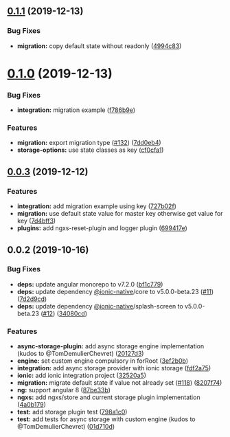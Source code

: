 ## [0.1.1](https://github.com/ngxs-labs/async-storage-plugin/compare/v0.1.0...v0.1.1) (2019-12-13)


### Bug Fixes

* **migration:** copy default state without readonly ([4994c83](https://github.com/ngxs-labs/async-storage-plugin/commit/4994c83))



# [0.1.0](https://github.com/ngxs-labs/async-storage-plugin/compare/v0.0.3...v0.1.0) (2019-12-13)


### Bug Fixes

* **integration:** migration example ([f786b9e](https://github.com/ngxs-labs/async-storage-plugin/commit/f786b9e))


### Features

* **migration:** export migration type ([#132](https://github.com/ngxs-labs/async-storage-plugin/issues/132)) ([7dd0eb4](https://github.com/ngxs-labs/async-storage-plugin/commit/7dd0eb4))
* **storage-options:** use state classes as key ([cf0cfa1](https://github.com/ngxs-labs/async-storage-plugin/commit/cf0cfa1))



## [0.0.3](https://github.com/ngxs-labs/async-storage-plugin/compare/v0.0.2...v0.0.3) (2019-12-12)


### Features

* **integration:** add migration example using key ([727b02f](https://github.com/ngxs-labs/async-storage-plugin/commit/727b02f))
* **migration:** use default state value for master key otherwise get value for key ([7d4bff3](https://github.com/ngxs-labs/async-storage-plugin/commit/7d4bff3))
* **plugins:** add ngxs-reset-plugin and logger plugin ([699417e](https://github.com/ngxs-labs/async-storage-plugin/commit/699417e))



## 0.0.2 (2019-10-16)


### Bug Fixes

* **deps:** update angular monorepo to v7.2.0 ([bf1c779](https://github.com/ngxs-labs/async-storage-plugin/commit/bf1c779))
* **deps:** update dependency [@ionic-native](https://github.com/ionic-native)/core to v5.0.0-beta.23 ([#11](https://github.com/ngxs-labs/async-storage-plugin/issues/11)) ([7d2d9cd](https://github.com/ngxs-labs/async-storage-plugin/commit/7d2d9cd))
* **deps:** update dependency [@ionic-native](https://github.com/ionic-native)/splash-screen to v5.0.0-beta.23 ([#12](https://github.com/ngxs-labs/async-storage-plugin/issues/12)) ([34080cd](https://github.com/ngxs-labs/async-storage-plugin/commit/34080cd))


### Features

* **async-storage-plugin:** add async storage engine implementation (kudos to @TomDemulierChevret) ([20127d3](https://github.com/ngxs-labs/async-storage-plugin/commit/20127d3))
* **engine:** set custom engine compulsory in forRoot ([3ef2b0b](https://github.com/ngxs-labs/async-storage-plugin/commit/3ef2b0b))
* **integration:** add async storage provider with ionic storage ([fdf2a75](https://github.com/ngxs-labs/async-storage-plugin/commit/fdf2a75))
* **ionic:** add ionic integration project ([32520a5](https://github.com/ngxs-labs/async-storage-plugin/commit/32520a5))
* **migration:** migrate default state if value not already set ([#118](https://github.com/ngxs-labs/async-storage-plugin/issues/118)) ([8207f74](https://github.com/ngxs-labs/async-storage-plugin/commit/8207f74))
* **ng:** support angular 8 ([87be33b](https://github.com/ngxs-labs/async-storage-plugin/commit/87be33b))
* **ngxs:** add ngxs/store and current storage plugin implementation ([4a0b179](https://github.com/ngxs-labs/async-storage-plugin/commit/4a0b179))
* **test:** add storage plugin test ([798a1c0](https://github.com/ngxs-labs/async-storage-plugin/commit/798a1c0))
* **test:** add tests for async storage with custom engine (kudos to @TomDemulierChevret) ([01d710d](https://github.com/ngxs-labs/async-storage-plugin/commit/01d710d))



